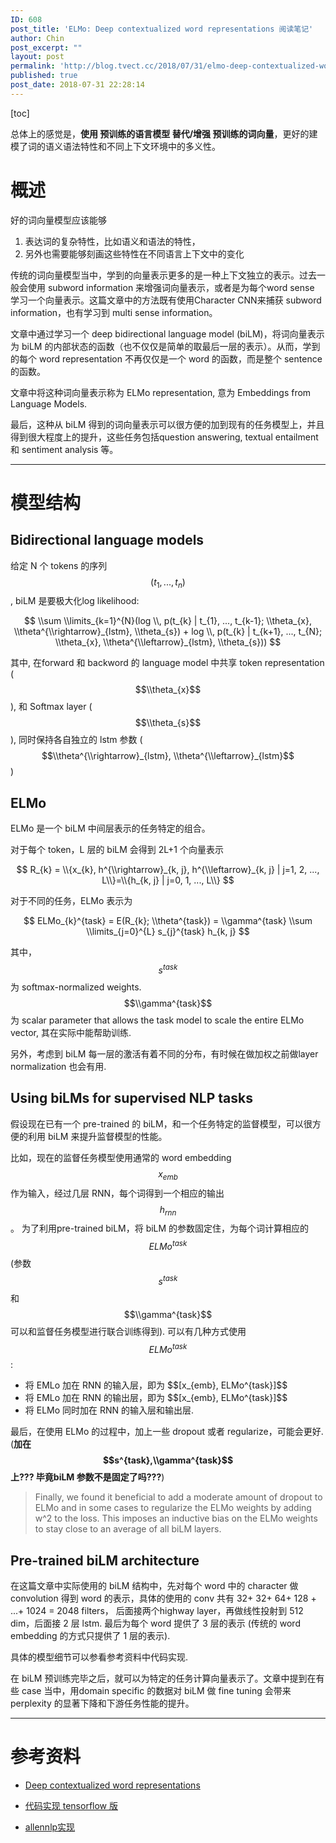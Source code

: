 ```yaml
---
ID: 608
post_title: 'ELMo: Deep contextualized word representations 阅读笔记'
author: Chin
post_excerpt: ""
layout: post
permalink: 'http://blog.tvect.cc/2018/07/31/elmo-deep-contextualized-word-representations-%e9%98%85%e8%af%bb%e7%ac%94%e8%ae%b0/'
published: true
post_date: 2018-07-31 22:28:14
---
```

[toc]

总体上的感觉是，<strong>使用 预训练的语言模型 替代/增强 预训练的词向量</strong>，更好的建模了词的语义语法特性和不同上下文环境中的多义性。

<h1>概述</h1>

好的词向量模型应该能够
1. 表达词的复杂特性，比如语义和语法的特性，
2. 另外也需要能够刻画这些特性在不同语言上下文中的变化

传统的词向量模型当中，学到的向量表示更多的是一种上下文独立的表示。过去一般会使用 subword information 来增强词向量表示，或者是为每个word sense 学习一个向量表示。这篇文章中的方法既有使用Character CNN来捕获 subword information，也有学习到 multi sense information。

文章中通过学习一个 deep bidirectional language model (biLM)，将词向量表示为 biLM 的内部状态的函数（也不仅仅是简单的取最后一层的表示）。从而，学到的每个 word representation 不再仅仅是一个 word 的函数，而是整个 sentence 的函数。

文章中将这种词向量表示称为 ELMo representation, 意为 Embeddings from Language Models.

最后，这种从 biLM 得到的词向量表示可以很方便的加到现有的任务模型上，并且得到很大程度上的提升，这些任务包括question answering, textual entailment 和 sentiment analysis 等。

<hr />

<h1>模型结构</h1>

<h2>Bidirectional language models</h2>

给定 N 个 tokens 的序列 $$(t_{1}, ..., t_{n})$$, biLM 是要极大化log likelihood:

$$
\\sum \\limits_{k=1}^{N}(log \\, p(t_{k} | t_{1}, ..., t_{k-1}; \\theta_{x}, \\theta^{\\rightarrow}_{lstm}, \\theta_{s}) + log \\, p(t_{k} | t_{k+1}, ..., t_{N}; \\theta_{x}, \\theta^{\\leftarrow}_{lstm}, \\theta_{s}))
$$

其中, 在forward 和 backword 的 language model 中共享 token representation ($$\\theta_{x}$$), 和 Softmax layer ($$\\theta_{s}$$), 同时保持各自独立的 lstm 参数 ($$\\theta^{\\rightarrow}_{lstm}, \\theta^{\\leftarrow}_{lstm}$$)

<h2>ELMo</h2>

ELMo 是一个 biLM 中间层表示的任务特定的组合。

对于每个 token，L 层的 biLM 会得到 2L+1 个向量表示

$$
R_{k} = \\{x_{k}, h^{\\rightarrow}_{k, j}, h^{\\leftarrow}_{k, j} | j=1, 2, ..., L\\}=\\{h_{k, j} | j=0, 1, ..., L\\}
$$

对于不同的任务，ELMo 表示为

$$
ELMo_{k}^{task} = E(R_{k}; \\theta^{task}) = \\gamma^{task} \\sum \\limits_{j=0}^{L} s_{j}^{task} h_{k, j}
$$

其中，$$s^{task}$$ 为 softmax-normalized weights. 
$$\\gamma^{task}$$ 为 scalar parameter that allows the task model to scale the entire ELMo vector, 其在实际中能帮助训练.

另外，考虑到 biLM 每一层的激活有着不同的分布，有时候在做加权之前做layer normalization 也会有用.

<h2>Using biLMs for supervised NLP tasks</h2>

假设现在已有一个 pre-trained 的 biLM，和一个任务特定的监督模型，可以很方便的利用 biLM 来提升监督模型的性能。

比如，现在的监督任务模型使用通常的 word embedding $$x_{emb}$$ 作为输入，经过几层 RNN，每个词得到一个相应的输出 $$h_{rnn}$$。
为了利用pre-trained biLM，将 biLM 的参数固定住，为每个词计算相应的 $$ELMo^{task}$$ (参数 $$s^{task}$$ 和 $$\\gamma^{task}$$ 可以和监督任务模型进行联合训练得到).
可以有几种方式使用 $$ELMo^{task}$$:

<ul>
<li>将 EMLo 加在 RNN 的输入层，即为 $$[x_{emb}, ELMo^{task}]$$</li>
<li>将 EMLo 加在 RNN 的输出层，即为 $$[x_{emb}, ELMo^{task}]$$</li>
<li>将 ELMo 同时加在 RNN 的输入层和输出层.</li>
</ul>

最后，在使用 ELMo 的过程中，加上一些 dropout 或者 regularize，可能会更好. (<strong>加在 $$s^{task},\\gamma^{task}$$ 上??? 毕竟biLM 参数不是固定了吗???</strong>)

<blockquote>
  Finally, we found it beneficial to add a moderate amount of dropout to ELMo and in some cases to regularize the ELMo weights by adding w^2 to the loss. This imposes an inductive bias on the ELMo weights to stay close to an average of all biLM layers.
</blockquote>

<h2>Pre-trained biLM architecture</h2>

在这篇文章中实际使用的 biLM 结构中，先对每个 word 中的 character 做 convolution 得到 word 的表示，具体的使用的 conv 共有 32+ 32+ 64+ 128 + ...+ 1024 = 2048 filters， 后面接两个highway layer，再做线性投射到 512 dim，后面接 2 层 lstm. 最后为每个 word 提供了 3 层的表示 (传统的 word embedding 的方式只提供了 1 层的表示).

具体的模型细节可以参看参考资料中代码实现.

在 biLM 预训练完毕之后，就可以为特定的任务计算向量表示了。文章中提到在有些 case 当中，用domain specific 的数据对 biLM 做 fine tuning 会带来 perplexity 的显著下降和下游任务性能的提升。

<hr />

<h1>参考资料</h1>

<ul>
<li><p><a href="https://arxiv.org/abs/1802.05365">Deep contextualized word representations
</a></p></li>
<li><p><a href="https://github.com/allenai/bilm-tf">代码实现 tensorflow 版</a></p></li>
<li><p><a href="https://github.com/allenai/allennlp">allennlp实现</a></p></li>
</ul>